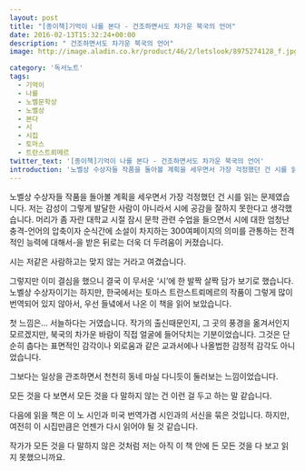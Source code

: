 ```yaml
---
layout: post
title: "[종이책]기억이 나를 본다 - 건조하면서도 차가운 북국의 언어"
date: 2016-02-13T15:32:24+00:00
description: " 건조하면서도 차가운 북국의 언어"
image: http://image.aladin.co.kr/product/46/2/letslook/8975274128_f.jpg

category: '독서노트'  
tags: 
  - 기억이
  - 나를
  - 노벨문학상
  - 노벨상
  - 본다
  - 시
  - 시집
  - 토마스
  - 트란스트뢰메르
twitter_text: '[종이책]기억이 나를 본다 - 건조하면서도 차가운 북국의 언어'
introduction: '노벨상 수상자들 작품을 돌아볼 계획을 세우면서 가장 걱정했던 건 시를 읽는 문제였습니다.'
---
```


노벨상 수상자들 작품을 돌아볼 계획을 세우면서 가장 걱정했던 건 시를 읽는 문제였습니다. 저는 감성이 그렇게 발달한 사람이 아니라서 시에 공감을 잘하지 못한다고 생각했습니다. 머리가 좀 자란 대학교 시절 잠시 문학 관련 수업을 들으면서 시에 대한 엄청난 충격-언어의 압축이자 순식간에 소설이 차지하는 300여페이지의 의미를 관통하는 전격적인 능력에 대해서-을 받은 뒤로는 더욱 더 두려움이 커졌습니다.

시는 저같은 사람하고는 맞지 않는 거라고 여겼습니다.

그렇지만 이미 결심을 했으니 결국 이 무서운 &#8216;시&#8217;에 한 발짝 살짝 담가 보기로 했습니다. 노벨상 수상자이기는 하지만, 한국에서는 토마스 트란스트뢰메르의 작품이 그렇게 많이 번역되어 있지 않아서, 우선 들녘에서 나온 이 책을 읽어 보았습니다.

첫 느낌은&#8230; 서늘하다는 거였습니다. 작가의 출신때문인지, 그 곳의 풍경을 옮겨서인지 모르겠지만, 북국의 차가운 바람이 직접 얼굴에 들어닥치는 기분이었습니다. 그것은 단순히 춥다는 표면적인 감각이나 외로움과 같은 교과서에나 나올법한 감정적 감각도 아니었습니다.

그보다는 일상을 관조하면서 천천히 동네 마실 다니듯이 둘러보는 느낌이었습니다.
  
모든 것을 다 보면서 모든 것을 다 말하지 않는 건 이런 걸 두고 하는 말 같습니다.

다음에 읽을 책은 이 노 시인과 미국 번역가겸 시인과의 서신을 묶은 것입니다. 하지만, 여전히 이 시집만큼은 언젠가 다시 읽어야 될 것 같습니다. 

작가가 모든 것을 다 말하지 않은 것처럼 저는 아직 이 책 안에 든 모든 것을 다 보고 읽지 못했으니까요.